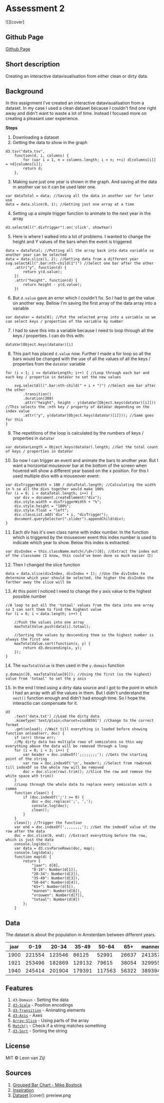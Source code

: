 # **Assessment 2**

![][cover]

## **Github Page**
[Github Page](https://leonvanzijl.github.io/fe3-assessment-2/)

## **Short description**
Creating an interactive datavisualisation from either clean or dirty data.

## **Background**
In this assignment I’ve created an interactive datavisualisation from a dataset. In my case I used a clean dataset because I couldn't find one right away and didn't want to waste a lot of time. Instead I focused more on creating a pleasant user experience.

**Steps**
1. Downloading a dataset
2. Getting the data to show in the graph
```
d3.tsv("data.tsv",
    function(d, i, columns) {
        for (var i = 1, n = columns.length; i < n; ++i) d[columns[i]] = +d[columns[i]];
        return d;
    },
```

3. Making sure just one year is shown in the graph. And saving all the data in another var so it can be used later one.
```
var dataTotal = data; //Saving all the data in another var for later use
data = data.slice(0, 1); //Getting just one array at a time
```
4. Setting up a simple trigger function to animate to the next year in the array
```
d3.selectAll(".divTrigger").on('click', showYear)
```

5. Here is where I walked into a lot of problems. I wanted to change the height and Y values of the bars when the event is triggered
```
data = dataTotal; //Putting all the array back into data variable so another year can be selected
data = data.slice(1, 2); //Getting data from a different year
svg.selectAll(".bar:nth-child(1")") //Select one bar after the other
	.attr("y", function(d) {
		return y(d.value);
	})
	.attr("height", function(d) {
		return height - y(d.value);
	})
```

6. But `d.value` gave an error which I couldn't fix. So I had to get the value on another way. Bellow I'm saving the first array of the data array into a variable
```
var dataVar = data[0]; //Put the selected array into a variable so we can select keys / properties of the variable by number
```

7. I had to save this into a variable because I need to loop through all the keys / properties. I can do this with:
```
dataVar[Object.keys(dataVar)[i]
```

8. This part has placed `d.value` now. Further I made a for loop so all the bars would be changed with the use of all the values of all the keys / properties from the `dataVar` variable
```
for (i = 1; i <= dataVarLength; i++) { //Loop through each bar and each key / propertie in dataVar to set the new values

	svg.selectAll(".bar:nth-child(" + i + ")") //Select one bar after the other
		.transition()
		.duration(300)
		.attr("height", height - y(dataVar[Object.keys(dataVar)[i]])) //This selects the :nth key / property of dataVar depending on the index value
		.attr("y", y(dataVar[Object.keys(dataVar)[i]])); //Same goes for this
}
```

9. The repetitions of the loop is calculated by the numbers of keys / properties in `dataVar`
```
var dataVarLength = Object.keys(dataVar).length; //Get the total count of keys / properties in dataVar
```

10. So now I can trigger an event and animate the bars to another year. But I want a horizontal mouseover bar at the bottom of the screen when hovered will show a different year based on the x position. For this I used multiple divs with a mouseover event:
```
var divTriggerWidth = 100 / dataTotal.length; //Calculating the width in % so all the divs together would make 100%
for (i = 0; i < dataTotal.length; i++) {
	var div = document.createElement("div");
	div.style.width = divTriggerWidth + "%";
	div.style.height = "100%";
	div.style.float = "left";
	div.classList.add('div' + i, "divTrigger");
	document.querySelector(".slider").appendChild(div);
}
```

11. Each div has it's own class name with index number. In the function which is triggered by the mouseover event this index number is used to indicate which year to show. Below this index is extracted:
```
var divIndex = this.className.match(/\d+/)[0]; //Extract the index out of the classname (I know, this could've been done so much easier 🙃)
```

12. Then I changed the slice function
```
data = data.slice(divIndex, divIndex + 1); //Use the divIndex to determine which year should be selected, the higher the divIndex the farther away the slice will be
```

13. At this point I noticed I need to change the y axis value to the highest possible number
```
//A loop to put all the 'totaal' values from the data into one array so I can sort them to find the highest value
for (i = 0; i < data.length; i++) {

	//Push the values into one array
	maxTotalValue.push(data[i].totaal);

	//Sorting the values by descending them so the highest number is always the first one
	maxTotalValue.sort(function(x, y) {
		return d3.descending(x, y);
	});
}
```

14. The `maxTotalValue` is then used in the `y.domain` function
```
y.domain([0, maxTotalValue[0]]); //Using the first (so the highest) value from 'totaal' to set the y axis
```

15. In the end I tried using a dirty data source and I got to the point in which I had an array with all the values in them. But I didn't understand the `nest()` function enough and didn't had enough time. So I hope the interactio can compensate for it.
```
d3
    .text('data.txt') //Load the dirty data
    .mimeType('text/plain;charset=iso88591') //Change to the correct format
    .get(onload); //Wait till everything is loaded before showing
function onload(err, doc) {
    if (err) throw err;
    //My dirty data has multiple rows of semicolons so this way everything above the data will be removed through a loop
    for (i = 0; i < 3; i++) {
        var header = doc.indexOf(';;;;;;;;'); //Gets the starting point of the string
        var row = doc.indexOf('\n', header); //Select from rowbreak till indexOf so the whole row will be removed
        doc = doc.slice(row).trim(); //Slice the row and remove the white space wth trim()
    }
	//Loop through the whole data to replace every semicolon with a comma
    function clean() {
        if (doc.indexOf(';') >= 0) {
            doc = doc.replace(';', ',');
            console.log(doc);
            clean();
        }
    }
    clean(); //Trigger the function
    var end = doc.indexOf(',,,,,,,,'); //Get the indexOf value of the row after the data
    doc = doc.slice(0, end); //Extract everything before the row, which is just the data
    console.log(doc);
    var data = d3.csvParseRows(doc, map);
    console.log(data);
    function map(d) {
        return {
            "jaar": d[0],
            "0-19": Number(d[1]),
			"20-34": Number(d[2]),
			"35-49": Number(d[3]),
			"50-64": Number(d[4]),
			"65+": Number(d[5]),
			"mannen": Number(d[6]),
			"vrouwen": Number(d[7]),
			"totaal": Number(d[8])
        };
    }
```

## **Data**
The dataset is about the population in Amsterdam between different years.

jaar | 0-19 | 20-34 | 35-49 | 50-64 | 65+ | mannen | vrouwen | totaal
--- | --- | --- | --- | --- | --- | --- | --- | ---
1900 | 221554 | 123546 | 86125 | 52991 | 26637 | 241357 | 269496 | 510853
1921 | 253496 | 182869 | 129132 | 79615 | 38054 | 329955 | 353211 | 683166
1940 | 245414 | 201904 | 179391 | 117563 | 56322 | 389394 | 411200 | 800594

## **Features**
1. `d3-Domain` - Setting the data
2. [`d3-Scale`](https://github.com/d3/d3-scale) - Position encodings
3. [`d3-Transition`](https://github.com/d3/d3-transition) - Animating elements
4. [`d3-Axis`](https://github.com/d3/d3-axis) - Axes
5. [`Array-Slice`](https://www.w3schools.com/jsref/jsref_slice_array.asp) - Using parts of the array
6. [`Match()`](https://www.w3schools.com/jsref/jsref_match.asp) - Check if a string matches something
7. [`d3-Sort`](https://stackoverflow.com/questions/25168086/sorting-objects-based-on-property-value-in-d3) - Sorting the string


## **License**
MIT © Leon van Zijl

## **Sources**
1. [Grouped Bar Chart - Mike Bostock](https://bl.ocks.org/mbostock/3887051)
2. [Inspiration](https://bost.ocks.org/mike/nations/)
3. [Dataset](http://www.ois.amsterdam.nl/feiten-en-cijfers/amsterdam/bevolking/)
[cover]: preview.png
